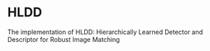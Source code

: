 # HLDD
The implementation of HLDD: Hierarchically Learned Detector and Descriptor for Robust Image Matching
